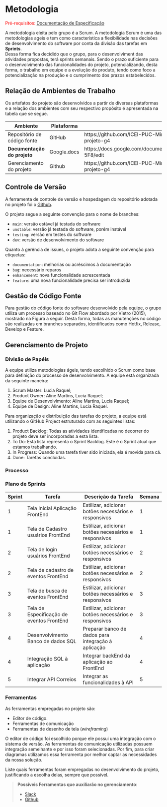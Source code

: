 
# Metodologia

<span style="color:red">Pré-requisitos: <a href="2-Especificação do Projeto.md"> Documentação de Especificação</a></span>

A metodologia eleita pelo grupo é a Scrum. A metodologia Scrum é uma das metodologias ageis e tem como característica a flexibilidade nas decisões de desenvolvimento do software por conta da divisão das tarefas em <b>Sprints</b>.<br>
Dessa forma fica decidido que o grupo, para o desenvolviment das atividades propostas, terá sprints semanais. Sendo o prazo suficiente para o desenvolvimento das funcionalidades do projeto, potencializando, desta forma, o trabalho em equipe e a evolução do produto, tendo como foco a potencialização na produção e o cumprimento dos prazos estabelecidos.<br>

## Relação de Ambientes de Trabalho

Os artefatos do projeto são desenvolvidos a partir de diversas plataformas e a relação dos ambientes com seu respectivo propósito é apresentada na tabela que se segue.

<table>
 <thead>
  <th>
Ambiente
  </th>
  <th>
Plataforma

  </th>
  <th>
Link de acesso
  </th>
 </thead>
 <tbody>
  <td>Repositório de código fonte </td>
  <td>GitHub </td>
  <td>https://github.com/ICEI-PUC-Minas-PMV-ADS/pmv-ads-2022-1-e2-proj-int-t6-projeto-g4  </td>
  <tr><td><b>Documentação do projeto </b></td>
      <td>Google.docs</td>
      <td>https://docs.google.com/document/d/1z1fkUxMW35rLXXbT5kevD8mt1kMQ60_QO_EvD0p-5F8/edit </td></tr>
   <tr><td>Gerenciamento do projeto</td>
       <td>Github </td>
     <td>https://github.com/ICEI-PUC-Minas-PMV-ADS/pmv-ads-2022-1-e2-proj-int-t6-projeto-g4 </td>
 </tbody>
</table>

## Controle de Versão

A ferramenta de controle de versão e hospedagem do repositório adotada no projeto foi o [Github](https://github.com).

O projeto segue a seguinte convenção para o nome de branches:

- `main`: versão estável já testada do software
- `unstable`: versão já testada do software, porém instável
- `testing`: versão em testes do software
- `dev`: versão de desenvolvimento do software

Quanto à gerência de issues, o projeto adota a seguinte convenção para
etiquetas:

- `documentation`: melhorias ou acréscimos à documentação
- `bug`: necessário reparos
- `enhancement`: nova funcionalidade acrescentada
- `feature`: uma nova funcionalidade precisa ser introduzida

## Gestão de Código Fonte

Para gestão do código fonte do software desenvolvido pela equipe, o grupo utiliza um processo baseado no Git Flow abordado por Vietro (2015), mostrado na Figura a seguir. Desta forma, todas as manutenções no código são realizadas em branches separados, identificados como Hotfix, Release, Develop e Feature.

## Gerenciamento de Projeto

### Divisão de Papéis

A equipe utiliza metodologias ágeis, tendo escolhido o Scrum como base para definição do processo de desenvolvimento.
  A equipe está organizada da seguinte maneira:

1. Scrum Master: Lucia Raquel;
2. Product Owner:  Aline Martins, Lucia Raquel;
3. Equipe de Desenvolvimento: Aline Martins, Lucia Raquel;
4. Equipe de Design: Aline Martins, Lucia Raquel.

Para organização e distribuição das tarefas do projeto, a equipe está utilizando o GitHub Project estruturado com as seguintes listas:  

1. Product Backlog: Todas as atividades identificadas no decorrer do projeto deve ser incorporadas a esta lista.
2. To Do: Esta lista representa o Sprint Backlog. Este é o Sprint atual que estamos trabalhando.
3. In Progress: Quando uma tarefa tiver sido iniciada, ela é movida para cá.
4. Done: Tarefas concluídas.

### Processo

### Plano de Sprints

<table>
 <thead>
  <th>
Sprint
  </th>
  <th>
Tarefa

  </th>
  <th>
Descrição da Tarefa
  </th>
  <th>
Semana
  </th>
 </thead>
 <tbody>
  <td>1</td>
  <td>Tela Inicial Aplicação FrontEnd </td>
  <td>Estilizar, adicionar botões necessários e responsivos </td>
  <td>1</td>
  <tr><td>1</td>
      <td>Tela de Cadastro usuários FrontEnd</td>
      <td>Estilizar, adicionar botões necessários e responsivos</td>
  <td>1</td></tr>
   <tr><td>2</td>
       <td>Tela de login usuários FrontEnd </td>
     <td>Estilizar, adicionar botões necessários e responsivos </td>
    <td>2</td>
  <tr><td>2</td><td>Tela de cadastro de eventos FrontEnd</td><td>Estilizar, adicionar botões necessários e responsivos</td><td>2</td></tr>
  <tr><td>3</td><td>Tela de busca de eventos FrontEnd</td><td>Estilizar, adicionar botões necessários e responsivos</td><td>3</td></tr>
  <tr><td>3</td><td>Tela de Especificação de eventos FrontEnd</td><td>Estilizar, adicionar botões necessários e responsivos</td><td>3</td></tr>
  <tr><td>4</td><td>Desenvolvimento Banco de dados SQL</td><td>Preparar banco de dados para integração à aplicação</td><td>4</td></tr>
  <tr><td>4</td><td>Integração SQL à aplicação</td><td>Integrar backEnd da aplicação ao FrontEnd</td><td>4</td></tr>
  <tr><td>5</td><td>Integrar API Correios</td><td>Integrar as funcionalidades à API</td><td>5</td></tr>
 </tbody>
</table>

### Ferramentas

As ferramentas empregadas no projeto são:

- Editor de código.
- Ferramentas de comunicação
- Ferramentas de desenho de tela (_wireframing_)

O editor de código foi escolhido porque ele possui uma integração com o
sistema de versão. As ferramentas de comunicação utilizadas possuem
integração semelhante e por isso foram selecionadas. Por fim, para criar
diagramas utilizamos essa ferramenta por melhor captar as
necessidades da nossa solução.

Liste quais ferramentas foram empregadas no desenvolvimento do projeto, justificando a escolha delas, sempre que possível.

> **Possíveis Ferramentas que auxiliarão no gerenciamento**:
>
> - [Slack](https://slack.com/)
> - [Github](https://github.com/)
